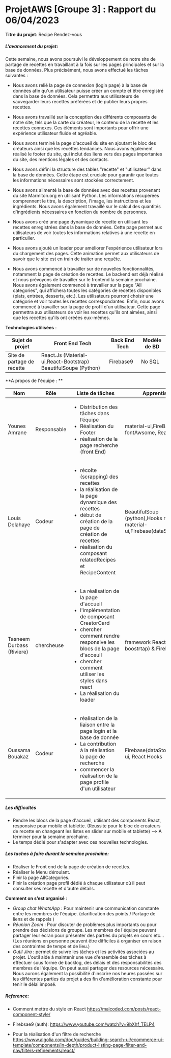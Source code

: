 # ProjetAWS [Groupe 3] : Rapport du 06/04/2023

**Titre du projet**: Recipe Rendez-vous

##### L'avancement du projet:

Cette semaine, nous avons poursuivi le développement de notre site de partage de recettes en travaillant à la fois sur les pages principales et sur la base de données. Plus précisément, nous avons effectué les tâches suivantes :

* Nous avons relié la page de connexion (login page) à la base de données afin qu'un utilisateur puisse créer un compte et être enregistré dans la base de données. Cela permettra aux utilisateurs de sauvegarder leurs recettes préférées et de publier leurs propres recettes.

* Nous avons travaillé sur la conception des différents composants de notre site, tels que la carte du créateur, le contenu de la recette et les recettes connexes. Ces éléments sont importants pour offrir une expérience utilisateur fluide et agréable.

* Nous avons terminé la page d'accueil du site en ajoutant le bloc des créateurs ainsi que les recettes tendances. Nous avons également réalisé le footer du site, qui inclut des liens vers des pages importantes du site, des mentions légales et des contacts.

* Nous avons défini la structure des tables "recette" et "utilisateur" dans la base de données. Cette étape est cruciale pour garantir que toutes les informations nécessaires sont stockées correctement.

* Nous avons alimenté la base de données avec des recettes provenant du site Marmiton.org en utilisant Python. Les informations récupérées comprennent le titre, la description, l'image, les instructions et les ingrédients. Nous avons également travaillé sur le calcul des quantités d'ingrédients nécessaires en fonction du nombre de personnes.

* Nous avons créé une page dynamique de recette en utilisant les recettes enregistrées dans la base de données. Cette page permet aux utilisateurs de voir toutes les informations relatives à une recette en particulier.

* Nous avons ajouté un loader pour améliorer l'expérience utilisateur lors du chargement des pages. Cette animation permet aux utilisateurs de savoir que le site est en train de traiter une requête.

* Nous avons commencé à travailler sur de nouvelles fonctionnalités, notamment la page de création de recettes. Le backend est déjà réalisé et nous prévoyons de travailler sur le frontend la semaine prochaine. Nous avons également commencé à travailler sur la page "All categories", qui affichera toutes les catégories de recettes disponibles (plats, entrées, desserts, etc.). Les utilisateurs pourront choisir une catégorie et voir toutes les recettes correspondantes.
Enfin, nous avons commencé à travailler sur la page de profil d'un utilisateur. Cette page permettra aux utilisateurs de voir les recettes qu'ils ont aimées, ainsi que les recettes qu'ils ont créées eux-mêmes.


 

**Technologies utilisées** :

| Sujet de projet      | Front End Tech | Back End Tech      | Modèle de BD |
| ----------- | ----------- | ----------- | ----------- |
| Site de partage de recette      | React.Js (Material-ui,React-Bootstrap) BeautifulSoupe (Python)  | Firebase9 | No SQL |

**A propos de l'équipe : ** 

| Nom      | Rôle | Liste de tâches      | Apprentissage|
| ----------- | ----------- | ----------- |  -----------  |
| Younes Amrane | Responsable | <ul><li>Distribution des tâches dans l’équipe</li> <li> Réalisation du Footer </li> <li> réalisation  de la page recherche (front End)</li></ul> | material-ui,FireBase, fontAwsome, React Hooks|
| Louis Delahaye | Codeur | <ul><li>  récolte (scrapping) des recettes </li><li>la réalisation de la page dynamique des recettes </li><li> début de création de la page de création de recettes </li> <li> réalisation du composant relatedRecipes et RecipeContent  </li></ul> | BeautifulSoup (python),Hooks react, material-ui,Firebase(dataStore) |
| Tasneem Durbass (Riviere) | chercheuse     | <ul><li>La réalisation de la page d'accueil</li><li>l'implémentation de composant CreatorCard</li><li> chercher comment rendre responsive les blocs de la page d'acceuil </li><li>chercher comment utiliser les styles dans react</li><li>La réalisation du loader</li></ul> | framework React(react-boostrtap) & Firebase |
| Oussama Bouakaz | Codeur        | <ul><li>réalisation de la liaison entre la page login et la base de donnée </li><li>La contribution à la réalisation la page de recherche </li><li>commencer la réalisation de la page profile d'un utilisateur </li> </ul> | Firebase(dataStore),material-ui, React Hooks |

##### Les difficultés 

- Rendre les blocs de la page d'accueil, utilisant des components React, responsive pour mobile et tablette.
 (Reussite pour le bloc de createurs de recette en changeant  les listes en slider sur mobile et tablette) --> A terminer pour la semaine prochaine.
- Le temps dédié pour s'adapter avec ces nouvelles technologies.


##### Les taches à faire durant la semaine prochaine:

- Réaliser le Front end de la page de création de recettes.
- Réaliser le Menu déroulant. 
- Finir la page AllCategories.
- Finir la création page profil dédié à chaque utilisateur où il peut consulter ses recette et d'autre détails.

**Comment on s’est organisé** :

* *Group chat WhatsApp* : Pour maintenir une communication constante entre les membres de l'équipe. (clarification des points / Partage de liens et de rappels )
* *Réunion Zoom* : Pour discuter de problèmes plus importants ou pour prendre des décisions de groupe. Les membres de l'équipe peuvent partager leur écran pour présenter des parties du projets en cours etc... (Les réunions en personne peuvent être difficiles à organiser en raison des contraintes de temps et de lieu.)
* *Outil Jira* : permet de suivre les tâches et les activités associées au projet. L'outil aide à maintenir une vue d'ensemble des tâches à effectuer sous forme de backlog, des délais et des responsabilités des membres de l'équipe. On peut aussi partager des resources nécessaire. Nous aurons également la possibilité d'inscrire nos heures passées sur les différentes parties du projet a des fin d'amélioration constante pour tenir le délai imposé.

##### Reference:


* Comment mettre du style en React 
  https://malcoded.com/posts/react-component-style/


* Firebsae9 (auth):
  https://www.youtube.com/watch?v=9bXhf_TELP4


* Pour la réalisation d'un filtre de recherche
  https://www.algolia.com/doc/guides/building-search-ui/ecommerce-ui-template/components/in-depth/product-listing-page-filter-and-nav/filters-refinements/react/

